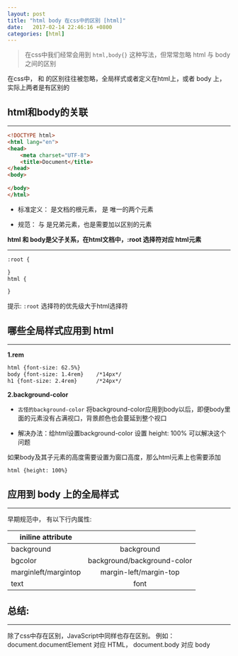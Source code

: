 ```yaml
---
layout: post
title: "html body 在css中的区别 [html]" 
date:   2017-02-14 22:46:16 +0800
categories: [html]
---
```


> 在css中我们经常会用到 `html,body{}` 这种写法，但常常忽略 html 与 body 之间的区别
 
 
 在css中，*<html>* 和 *<body>* 的区别往往被忽略，全局样式或者定义在html上，或者 body 上，实际上两者是有区别的
 

## html和body的关联

---
 
```html
<!DOCTYPE html>
<html lang="en">
<head>
	<meta charset="UTF-8">
	<title>Document</title>
</head>
<body>
	
</body>
</html>
```

- 标准定义：*<html>* 是文档的根元素，*<head>*  *<body>* 是 *<html>* 唯一的两个元素

- 规范：*<head>* 与 *<body>* 是兄弟元素，也是需要加以区别的元素


**html 和 body是父子关系，在html文档中，:root 选择符对应 html元素**

---

```html
:root {

}
html {

}
```
提示: `:root` 选择符的优先级大于html选择符

## 哪些全局样式应用到 html

---

**1.rem**

```html
html {font-size: 62.5%}
body {font-size: 1.4rem}    /*14px*/
h1 {font-size: 2.4rem}      /*24px*/
```

**2.background-color**

- `古怪的background-color` 将background-color应用到body以后，即便body里面的元素没有占满视口，背景颜色也会蔓延到整个视口

- 解决办法：给html设置background-color 设置 height: 100% 可以解决这个问题

如果body及其子元素的高度需要设置为窗口高度，那么html元素上也需要添加

```html
html {height: 100%}
```

## 应用到 body 上的全局样式

---

早期规范中，<body> 有以下行内属性:

|iniline attribute||
| ------------- |:-------------:|
| background    | background |
| bgcolor       | background/background-color|
| marginleft/margintop   | margin-left/margin-top|
| text| font|


## 总结:

---

除了css中存在区别，JavaScript中同样也存在区别。 例如：document.documentElement 对应 HTML， document.body 对应 body


